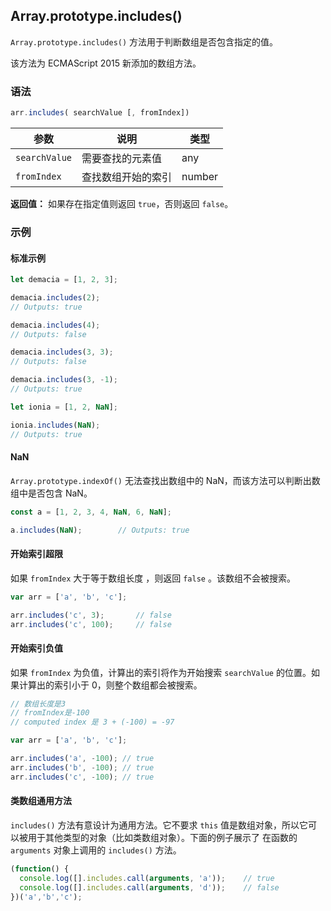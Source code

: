 ## Array.prototype.includes()

`Array.prototype.includes()` 方法用于判断数组是否包含指定的值。

该方法为 ECMAScript 2015 新添加的数组方法。

### 语法

```js
arr.includes( searchValue [, fromIndex])
```

| 参数          | 说明               | 类型   |
| ------------- | ------------------ | ------ |
| `searchValue` | 需要查找的元素值   | any    |
| `fromIndex`   | 查找数组开始的索引 | number |

**返回值：** 如果存在指定值则返回 `true`，否则返回 `false`。

### 示例

#### 标准示例

```js
let demacia = [1, 2, 3];

demacia.includes(2); 
// Outputs: true 

demacia.includes(4); 
// Outputs: false

demacia.includes(3, 3);
// Outputs: false

demacia.includes(3, -1);
// Outputs: true

let ionia = [1, 2, NaN];

ionia.includes(NaN);
// Outputs: true
```

#### NaN

`Array.prototype.indexOf()` 无法查找出数组中的 NaN，而该方法可以判断出数组中是否包含 NaN。

```js
const a = [1, 2, 3, 4, NaN, 6, NaN];

a.includes(NaN);		// Outputs: true
```

#### 开始索引超限

 如果 `fromIndex` 大于等于数组长度 ，则返回 `false` 。该数组不会被搜索。

```js
var arr = ['a', 'b', 'c'];

arr.includes('c', 3);   	// false
arr.includes('c', 100); 	// false
```

#### 开始索引负值

如果 `fromIndex` 为负值，计算出的索引将作为开始搜索 `searchValue` 的位置。如果计算出的索引小于 0，则整个数组都会被搜索。

```js
// 数组长度是3
// fromIndex是-100
// computed index 是 3 + (-100) = -97

var arr = ['a', 'b', 'c'];

arr.includes('a', -100); // true
arr.includes('b', -100); // true
arr.includes('c', -100); // true
```

#### 类数组通用方法

`includes()` 方法有意设计为通用方法。它不要求 `this` 值是数组对象，所以它可以被用于其他类型的对象（比如类数组对象）。下面的例子展示了 在函数的 `arguments` 对象上调用的 `includes()` 方法。

```js
(function() {
  console.log([].includes.call(arguments, 'a')); 	// true
  console.log([].includes.call(arguments, 'd')); 	// false
})('a','b','c');
```

